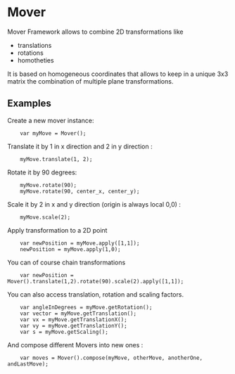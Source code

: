 # Mover

Mover Framework allows to combine 2D transformations like 
* translations
* rotations
* homotheties
    
It is based on homogeneous coordinates that allows to keep in a unique 3x3 matrix the combination of multiple plane transformations.

## Examples
Create a new mover instance:
```
    var myMove = Mover();
```

Translate it by 1 in x direction and 2 in y direction :
```
    myMove.translate(1, 2);
```

Rotate it by 90 degrees:
```   
    myMove.rotate(90);
    myMove.rotate(90, center_x, center_y);
```
Scale it by 2 in x and y direction (origin is always local 0,0) :
```
    myMove.scale(2);
```
    
Apply transformation to a 2D point
```
    var newPosition = myMove.apply([1,1]);
    newPosition = myMove.apply(1,0);
```
    
You can of course chain transformations
```
    var newPosition = Mover().translate(1,2).rotate(90).scale(2).apply([1,1]);
```

You can also access translation, rotation and scaling factors.
```
    var angleInDegrees = myMove.getRotation();
    var vector = myMove.getTranslation();
    var vx = myMove.getTranslationX();
    var vy = myMove.getTranslationY();
    var s = myMove.getScaling();
```

And compose different Movers into new ones :
```
    var moves = Mover().compose(myMove, otherMove, anotherOne, andLastMove);
```